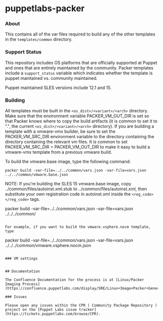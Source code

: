 # puppetlabs-packer

### About

This contains all of the var files required to build any of the other templates in the `templates/common` directory.

### Support Status

This repository includes OS platforms that are officially supported at Puppet and ones that are entirely maintained by the community. Packer templates include a `support_status` variable which indicates whether the template is puppet maintained vs. community maintained.

Puppet maintained SLES versions include 12.1 and 15.

### Building

All templates must be built in the `<os_dist>/<variant>/<arch>` directory. Make sure that the environment variable PACKER\_VM\_OUT\_DIR is set so that Packer knows where to copy the build artifacts (it is common to set it to ".", the current `<os_dist>/<variant>/<arch>` directory). If you are building a template with a vmware-vmx builder, be sure to set the PACKER\_VM\_SRC\_DIR environment variable to the directory containing the directory containing the relevant vm files. It is common to set PACKER\_VM\_SRC\_DIR = PACKER\_VM\_OUT\_DIR to make it easy to build a vmware-vmx template from a previous vmware build.

To build the vmware.base image, type the following command:
```
packer build -var-file=../../common/vars.json -var-file=vars.json ../../common/vmware.base.json
```

NOTE: If you're building the SLES 15 vmware.base image, copy ../common/files/autoinst.xml.stub to ../common/files/autoinst.xml, then substitute your own registration code in autoinst.xml inside the `<reg_code></reg_code>` tags.

packer build -var-file=../../common/vars.json -var-file=vars.json ../../../common/<template-file>
```

For example, if you want to build the vmware.vsphere.nocm template, type
```
packer build -var-file=../../common/vars.json -var-file=vars.json ../../../common/vmware.vsphere.nocm.json
```

### VM settings


## Documentation

The Confluence Documentation for the process is at [Linux/Packer Imaging Process](https://confluence.puppetlabs.com/display/SRE/Linux+Image+Packer+Generation)

### Issues

Please open any issues within the CPR ( Community Package Repository ) project on the [Puppet Labs issue tracker](https://tickets.puppetlabs.com/browse/CPR).
